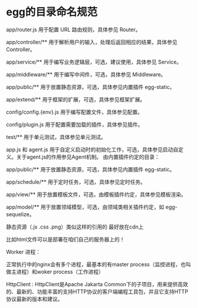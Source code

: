 # egg的目录命名规范

app/router.js 用于配置 URL 路由规则，具体参见 Router。

app/controller/** 用于解析用户的输入，处理后返回相应的结果，具体参见 Controller。

app/service/** 用于编写业务逻辑层，可选，建议使用，具体参见 Service。

app/middleware/** 用于编写中间件，可选，具体参见 Middleware。

app/public/** 用于放置静态资源，可选，具体参见内置插件 egg-static。

app/extend/** 用于框架的扩展，可选，具体参见框架扩展。

config/config.{env}.js 用于编写配置文件，具体参见配置。

config/plugin.js 用于配置需要加载的插件，具体参见插件。


test/** 用于单元测试，具体参见单元测试。


app.js 和 agent.js 用于自定义启动时的初始化工作，可选，具体参见启动自定义。关于agent.js的作用参见Agent机制。
由内置插件约定的目录：

app/public/** 用于放置静态资源，可选，具体参见内置插件 egg-static。


app/schedule/** 用于定时任务，可选，具体参见定时任务。


app/view/** 用于放置模板文件，可选，由模板插件约定，具体参见模板渲染。


app/model/** 用于放置领域模型，可选，由领域类相关插件约定，如 egg-sequelize。



静态资源（.js .css .png）类似这样的引用的 最好放在cdn上

比如html文件可以是部署在咱们自己的服务器上的！



Worker 进程：

正常执行中的nginx会有多个进程，最基本的有master process（监控进程，也叫做主进程）和woker process（工作进程）


HttpClient :
HttpClient是Apache Jakarta Common下的子项目，用来提供高效的、最新的、功能丰富的支持HTTP协议的客户端编程工具包，并且它支持HTTP协议最新的版本和建议。